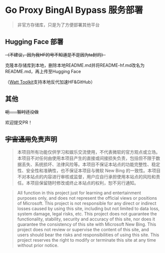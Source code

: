 # Go Proxy BingAI Bypass 服务部署
> 非官方存储库，只是为了方便部署其他平台

## Hugging Face 部署
~~（不建议，因为我HF的号不知道是不是因为ta封的）~~

克隆本存储库到本地，删除本地README.md并将README-hf.md改名为README.md，再上传至Hugging Face

（[Watt Toolkit](https://steampp.net)支持本地反代加速HF&GitHub）

## 其他
~~呃……暂时还没做~~

欢迎提交PR！

## ~~宇宙通用~~免责声明

> 本项目所有功能仅供学习和娱乐交流使用，不代表微软的官方观点或立场。本项目不对任何由使用本项目产生的直接或间接损失负责，包括但不限于数据丢失、系统损坏、法律风险等。本项目不保证本站点的功能完整性、稳定性、安全性和准确性，也不保证本项目与微软 New Bing 的一致性。本项目不对本站点的内容进行审核或监督，用户应自行承担使用本站点的风险和责任。本项目保留随时修改或终止本站点的权利，恕不另行通知。

> All function in this project just for learning and entertainment purposes only, and does not represent the official views or positions of Microsoft. This project is not responsible for any direct or indirect losses caused by using this site, including but not limited to data loss, system damage, legal risks, etc. This project does not guarantee the functionality, stability, security and accuracy of this site, nor does it guarantee the consistency of this site with Microsoft New Bing. This project does not review or supervise the content of this site, and users should bear the risks and responsibilities of using this site. This project reserves the right to modify or terminate this site at any time without prior notice.
